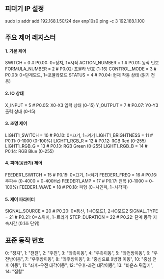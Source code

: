 ## 피더기 IP 설정
sudo ip addr add 192.168.1.50/24 dev enp10s0
ping -c 3 192.168.1.100

## 주요 제어 레지스터

#### 1. 기본 제어
SWITCH = 0           # P0.00: 0=정지, 1=시작
ACTION_NUMBER = 1    # P0.01: 동작 번호
FORMULA_NUMBER = 2   # P0.02: 포뮬라 번호 (1-16)
CONTROL_MODE = 3     # P0.03: 0=단계모드, 1=포뮬라모드
STATUS = 4           # P0.04: 현재 작동 상태 (읽기 전용)

#### 2. IO 상태
X_INPUT = 5          # P0.05: X0-X3 입력 상태 (0-15)
Y_OUTPUT = 7         # P0.07: Y0-Y3 출력 상태 (0-15)

#### 3. 조명 제어
LIGHT1_SWITCH = 10   # P0.10: 0=끄기, 1=켜기
LIGHT1_BRIGHTNESS = 11  # P0.11: 0-1000 (0-100%)
LIGHT1_RGB_R = 12    # P0.12: RGB Red (0-255)
LIGHT1_RGB_G = 13    # P0.13: RGB Green (0-255)
LIGHT1_RGB_B = 14    # P0.14: RGB Blue (0-255)

#### 4. 피더(공급기) 제어
FEEDER1_SWITCH = 15  # P0.15: 0=끄기, 1=켜기
FEEDER1_FREQ = 16    # P0.16: 주파수 (0-4000 = 0-400Hz)
FEEDER1_AMP = 17     # P0.17: 진폭 (0-1000 = 0-100%)
FEEDER1_WAVE = 18    # P0.18: 파형 (0=사인파, 1=사각파)

#### 5. 제어 파라미터
SIGNAL_SOURCE = 20   # P0.20: 0=통신, 1=IO모드1, 2=IO모드2
SIGNAL_TYPE = 21     # P0.21: 0=스위치, 1=트리거
STEP_DURATION = 22   # P0.22: 단계 동작 지속시간 (0.1초 단위)

## 표준 동작 번호
0: "정지",
1: "전진",
2: "후진", 
3: "좌측이동",
4: "우측이동",
5: "좌전방이동",
6: "우전방이동",
7: "우후방이동",
8: "좌후방이동",
9: "중심으로 9방향 이동",
10: "중심 전후 이동",
11: "좌후-우전 대각이동",
12: "우후-좌전 대각이동",
13: "바운스 뒤집기",
14: "집합"
